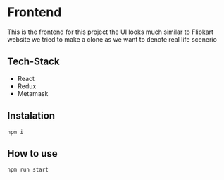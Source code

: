# Frontend
This is the frontend for this project 
the UI looks much similar to Flipkart website we tried to make a clone as we want to denote real life scenerio

## Tech-Stack
- React 
- Redux 
- Metamask

## Instalation
```console
npm i 
```
## How to use
```console
npm run start
```